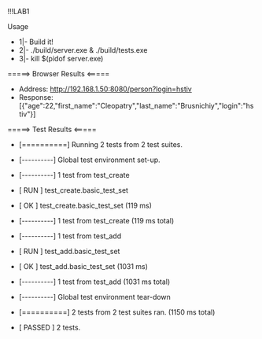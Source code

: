 !!!LAB1


Usage
- 1|- Build it!
- 2|- ./build/server.exe & ./build/tests.exe
- 3|- kill $(pidof server.exe)


=====>  Browser Results  <=====
- Address: http://192.168.1.50:8080/person?login=hstiv
- Response: [{"age":22,"first_name":"Cleopatry","last_name":"Brusnichiy","login":"hstiv"}]

=====>  Test Results  <=====

- [==========] Running 2 tests from 2 test suites.
- [----------] Global test environment set-up.
- [----------] 1 test from test_create
- [ RUN      ] test_create.basic_test_set
- [       OK ] test_create.basic_test_set (119 ms)
- [----------] 1 test from test_create (119 ms total)

- [----------] 1 test from test_add
- [ RUN      ] test_add.basic_test_set
- [       OK ] test_add.basic_test_set (1031 ms)
- [----------] 1 test from test_add (1031 ms total)

- [----------] Global test environment tear-down
- [==========] 2 tests from 2 test suites ran. (1150 ms total)
- [  PASSED  ] 2 tests.
